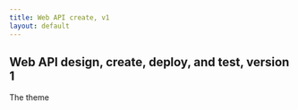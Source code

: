 ```yaml
---
title: Web API create, v1
layout: default
---
```


## Web API design, create, deploy, and test, version 1

The theme 

<br>

